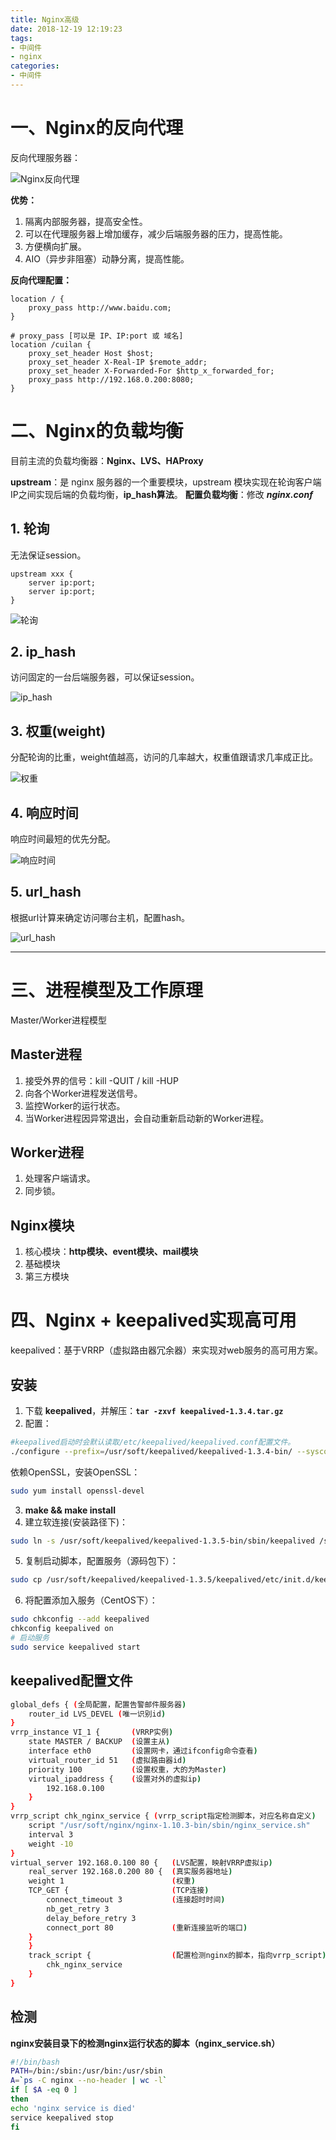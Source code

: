 ```yaml
---
title: Nginx高级
date: 2018-12-19 12:19:23
tags:
- 中间件
- nginx
categories:
- 中间件
---
```


# 一、Nginx的反向代理

反向代理服务器：

![Nginx反向代理](/images/中间件/nginx/nginx-high1.png "Nginx反向代理")

**优势：**
1. 隔离内部服务器，提高安全性。
2. 可以在代理服务器上增加缓存，减少后端服务器的压力，提高性能。
3. 方便横向扩展。
4. AIO（异步非阻塞）动静分离，提高性能。

**反向代理配置：**

```
location / {
    proxy_pass http://www.baidu.com;
}
    
# proxy_pass [可以是 IP、IP:port 或 域名]
location /cuilan {
    proxy_set_header Host $host;
    proxy_set_header X-Real-IP $remote_addr;
    proxy_set_header X-Forwarded-For $http_x_forwarded_for;
    proxy_pass http://192.168.0.200:8080;
}
```

# 二、Nginx的负载均衡

目前主流的负载均衡器：**Nginx、LVS、HAProxy**

**upstream**：是 nginx 服务器的一个重要模块，upstream 模块实现在轮询客户端IP之间实现后端的负载均衡，**ip_hash算法**。
**配置负载均衡**：修改 **_nginx.conf_**

## 1. 轮询
无法保证session。

```
upstream xxx {
    server ip:port;
    server ip:port;
}
```

![轮询](/images/中间件/nginx/nginx-high2.png "轮询")

## 2. ip_hash
访问固定的一台后端服务器，可以保证session。

![ip_hash](/images/中间件/nginx/nginx-high3.png "ip_hash")

## 3. 权重(weight)
分配轮询的比重，weight值越高，访问的几率越大，权重值跟请求几率成正比。

![权重](/images/中间件/nginx/nginx-high4.png "权重")

## 4. 响应时间
响应时间最短的优先分配。

![响应时间](/images/中间件/nginx/nginx-high5.png "响应时间")

## 5. url_hash
根据url计算来确定访问哪台主机，配置hash。

![url_hash](/images/中间件/nginx/nginx-high6.png "url_hash")

---

# 三、进程模型及工作原理

Master/Worker进程模型

## Master进程
1. 接受外界的信号：kill -QUIT / kill -HUP
2. 向各个Worker进程发送信号。
3. 监控Worker的运行状态。
4. 当Worker进程因异常退出，会自动重新启动新的Worker进程。

## Worker进程
1. 处理客户端请求。
2. 同步锁。

## Nginx模块
1. 核心模块：**http模块、event模块、mail模块**
2. 基础模块
3. 第三方模块

# 四、Nginx + keepalived实现高可用

keepalived：基于VRRP（虚拟路由器冗余器）来实现对web服务的高可用方案。

## 安装
1. 下载 **keepalived**，并解压：**`tar -zxvf keepalived-1.3.4.tar.gz`**
2. 配置：
 ```bash
 #keepalived启动时会默认读取/etc/keepalived/keepalived.conf配置文件。
 ./configure --prefix=/usr/soft/keepalived/keepalived-1.3.4-bin/ --sysconf=/etc/
 ```
 依赖OpenSSL，安装OpenSSL：
 ```bash
 sudo yum install openssl-devel
 ```

3. **make && make install**
4. 建立软连接(安装路径下)：
```bash
sudo ln -s /usr/soft/keepalived/keepalived-1.3.5-bin/sbin/keepalived /sbin/
```

5. 复制启动脚本，配置服务（源码包下）：
```bash
sudo cp /usr/soft/keepalived/keepalived-1.3.5/keepalived/etc/init.d/keepalived /etc/init.d/
```

6. 将配置添加入服务（CentOS下）：
```bash
sudo chkconfig --add keepalived
chkconfig keepalived on
# 启动服务
sudo service keepalived start
```

## keepalived配置文件

```bash
global_defs { (全局配置，配置告警邮件服务器)
    router_id LVS_DEVEL (唯一识别id)
}
vrrp_instance VI_1 {       (VRRP实例)
    state MASTER / BACKUP  (设置主从)
    interface eth0         (设置网卡，通过ifconfig命令查看)
    virtual_router_id 51   (虚拟路由器id)
    priority 100           (设置权重，大的为Master)
    virtual_ipaddress {    (设置对外的虚拟ip)
        192.168.0.100
    }
}
vrrp_script chk_nginx_service { (vrrp_script指定检测脚本，对应名称自定义)
    script "/usr/soft/nginx/nginx-1.10.3-bin/sbin/nginx_service.sh"
    interval 3
    weight -10
}
virtual_server 192.168.0.100 80 {   (LVS配置，映射VRRP虚拟ip)
    real_server 192.168.0.200 80 {  (真实服务器地址)
    weight 1                        (权重)
    TCP_GET {                       (TCP连接)
        connect_timeout 3           (连接超时时间)
        nb_get_retry 3
        delay_before_retry 3
        connect_port 80             (重新连接监听的端口)
    }
    }
    track_script {                  (配置检测nginx的脚本，指向vrrp_script)
        chk_nginx_service
    }
}
```

## 检测
**nginx安装目录下的检测nginx运行状态的脚本（nginx_service.sh）**

```bash
#!/bin/bash
PATH=/bin:/sbin:/usr/bin:/usr/sbin
A=`ps -C nginx --no-header | wc -l`
if [ $A -eq 0 ]
then
echo 'nginx service is died'
service keepalived stop
fi
```
